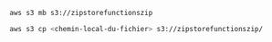 ```bash
aws s3 mb s3://zipstorefunctionszip
```
```bash
aws s3 cp <chemin-local-du-fichier> s3://zipstorefunctionszip/
```
